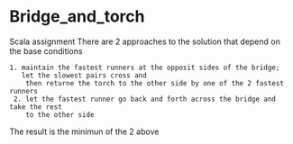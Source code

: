 # Bridge_and_torch
Scala assignment
There are 2 approaches to the solution that depend on the base conditions
	
	1. maintain the fastest runners at the opposit sides of the bridge;
	   let the slowest pairs cross and 
	    then returne the torch to the other side by one of the 2 fastest runners
	 2. let the fastest runner go back and forth across the bridge and take the rest 
	    to the other side
	 
The result is the minimun of the 2 above
